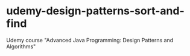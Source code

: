 # udemy-design-patterns-sort-and-find
Udemy course "Advanced Java Programming: Design Patterns and Algorithms"
